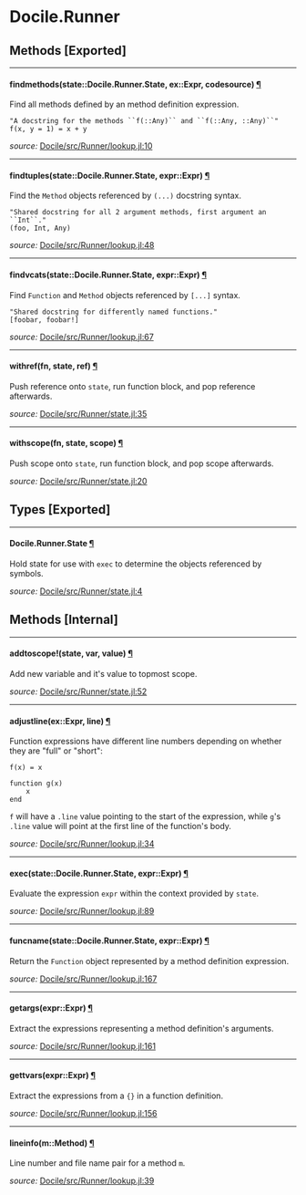 # Docile.Runner


## Methods [Exported]

---

<a id="method__findmethods.1" class="lexicon_definition"></a>
#### findmethods(state::Docile.Runner.State, ex::Expr, codesource) [¶](#method__findmethods.1)
Find all methods defined by an method definition expression.

    "A docstring for the methods ``f(::Any)`` and ``f(::Any, ::Any)``"
    f(x, y = 1) = x + y



*source:*
[Docile/src/Runner/lookup.jl:10](https://github.com/MichaelHatherly/Docile.jl/tree/c46b4ecce0490f7dca72500c1749baba31650210/src/Runner/lookup.jl#L10)

---

<a id="method__findtuples.1" class="lexicon_definition"></a>
#### findtuples(state::Docile.Runner.State, expr::Expr) [¶](#method__findtuples.1)
Find the ``Method`` objects referenced by ``(...)`` docstring syntax.

    "Shared docstring for all 2 argument methods, first argument an ``Int``."
    (foo, Int, Any)



*source:*
[Docile/src/Runner/lookup.jl:48](https://github.com/MichaelHatherly/Docile.jl/tree/c46b4ecce0490f7dca72500c1749baba31650210/src/Runner/lookup.jl#L48)

---

<a id="method__findvcats.1" class="lexicon_definition"></a>
#### findvcats(state::Docile.Runner.State, expr::Expr) [¶](#method__findvcats.1)
Find ``Function`` and ``Method`` objects referenced by ``[...]`` syntax.

    "Shared docstring for differently named functions."
    [foobar, foobar!]



*source:*
[Docile/src/Runner/lookup.jl:67](https://github.com/MichaelHatherly/Docile.jl/tree/c46b4ecce0490f7dca72500c1749baba31650210/src/Runner/lookup.jl#L67)

---

<a id="method__withref.1" class="lexicon_definition"></a>
#### withref(fn, state, ref) [¶](#method__withref.1)
Push reference onto `state`, run function block, and pop reference afterwards.


*source:*
[Docile/src/Runner/state.jl:35](https://github.com/MichaelHatherly/Docile.jl/tree/c46b4ecce0490f7dca72500c1749baba31650210/src/Runner/state.jl#L35)

---

<a id="method__withscope.1" class="lexicon_definition"></a>
#### withscope(fn, state, scope) [¶](#method__withscope.1)
Push scope onto `state`, run function block, and pop scope afterwards.


*source:*
[Docile/src/Runner/state.jl:20](https://github.com/MichaelHatherly/Docile.jl/tree/c46b4ecce0490f7dca72500c1749baba31650210/src/Runner/state.jl#L20)

## Types [Exported]

---

<a id="type__state.1" class="lexicon_definition"></a>
#### Docile.Runner.State [¶](#type__state.1)
Hold state for use with `exec` to determine the objects referenced by symbols.


*source:*
[Docile/src/Runner/state.jl:4](https://github.com/MichaelHatherly/Docile.jl/tree/c46b4ecce0490f7dca72500c1749baba31650210/src/Runner/state.jl#L4)


## Methods [Internal]

---

<a id="method__addtoscope.1" class="lexicon_definition"></a>
#### addtoscope!(state, var, value) [¶](#method__addtoscope.1)
Add new variable and it's value to topmost scope.


*source:*
[Docile/src/Runner/state.jl:52](https://github.com/MichaelHatherly/Docile.jl/tree/c46b4ecce0490f7dca72500c1749baba31650210/src/Runner/state.jl#L52)

---

<a id="method__adjustline.1" class="lexicon_definition"></a>
#### adjustline(ex::Expr, line) [¶](#method__adjustline.1)
Function expressions have different line numbers depending on whether
they are "full" or "short":

    f(x) = x

    function g(x)
        x
    end

``f`` will have a ``.line`` value pointing to the start of the expression, while
``g``'s ``.line`` value will point at the first line of the function's body.


*source:*
[Docile/src/Runner/lookup.jl:34](https://github.com/MichaelHatherly/Docile.jl/tree/c46b4ecce0490f7dca72500c1749baba31650210/src/Runner/lookup.jl#L34)

---

<a id="method__exec.1" class="lexicon_definition"></a>
#### exec(state::Docile.Runner.State, expr::Expr) [¶](#method__exec.1)
Evaluate the expression ``expr`` within the context provided by ``state``.


*source:*
[Docile/src/Runner/lookup.jl:89](https://github.com/MichaelHatherly/Docile.jl/tree/c46b4ecce0490f7dca72500c1749baba31650210/src/Runner/lookup.jl#L89)

---

<a id="method__funcname.1" class="lexicon_definition"></a>
#### funcname(state::Docile.Runner.State, expr::Expr) [¶](#method__funcname.1)
Return the ``Function`` object represented by a method definition expression.


*source:*
[Docile/src/Runner/lookup.jl:167](https://github.com/MichaelHatherly/Docile.jl/tree/c46b4ecce0490f7dca72500c1749baba31650210/src/Runner/lookup.jl#L167)

---

<a id="method__getargs.1" class="lexicon_definition"></a>
#### getargs(expr::Expr) [¶](#method__getargs.1)
Extract the expressions representing a method definition's arguments.


*source:*
[Docile/src/Runner/lookup.jl:161](https://github.com/MichaelHatherly/Docile.jl/tree/c46b4ecce0490f7dca72500c1749baba31650210/src/Runner/lookup.jl#L161)

---

<a id="method__gettvars.1" class="lexicon_definition"></a>
#### gettvars(expr::Expr) [¶](#method__gettvars.1)
Extract the expressions from a ``{}`` in a function definition.


*source:*
[Docile/src/Runner/lookup.jl:156](https://github.com/MichaelHatherly/Docile.jl/tree/c46b4ecce0490f7dca72500c1749baba31650210/src/Runner/lookup.jl#L156)

---

<a id="method__lineinfo.1" class="lexicon_definition"></a>
#### lineinfo(m::Method) [¶](#method__lineinfo.1)
Line number and file name pair for a method ``m``.


*source:*
[Docile/src/Runner/lookup.jl:39](https://github.com/MichaelHatherly/Docile.jl/tree/c46b4ecce0490f7dca72500c1749baba31650210/src/Runner/lookup.jl#L39)

